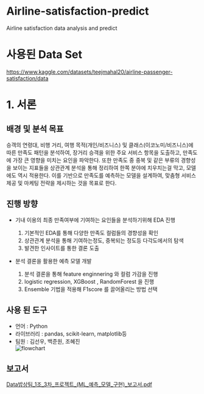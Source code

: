 # Airline-satisfaction-predict
Airline satisfaction data analysis and predict
# 사용된 Data Set
https://www.kaggle.com/datasets/teejmahal20/airline-passenger-satisfaction/data

# 1. 서론
## 배경 및 분석 목표
승객의 연령대, 비행 거리, 여행 목적(개인/비즈니스) 및 클래스(이코노미/비즈니스)에 따른 만족도 패턴을 분석하여, 장거리 승객을 위한 주요 서비스 항목을 도출하고,  만족도에 가장 큰 영향을 미치는 요인을 파악한다. 
또한 만족도 중 중복 및 같은 부류의 경향성을 보이는 지표들을 상관관계 분석을 통해 정리하여 한쪽 분야에 치우치는걸 막고, 모델에도 역시 적용한다.
이를 기반으로 만족도를 예측하는 모델을 설계하여,  맞춤형 서비스 제공 및 마케팅 전략을 제시하는 것을 목표로 한다.

## 진행 방향
- 기내 이용의 최종 만족여부에 기여하는 요인들을 분석하기위해 EDA 진행
  1. 기본적인 EDA를 통해 다양한 만족도 컬럼들의 경향성을 확인
  2. 상관관계 분석을 통해 기여하는정도, 중복되는 정도등 다각도에서의 탐색
  3. 발견한 인사이트를 통한 결론 도출

- 분석 결론을 활용한 예측 모델 개발
  1. 분석 결론을 통해  feature enginnering 와 컬럼 가감을 진행
  2. logistic regression, XGBoost , RandomForest 을 진행
  3. Ensemble 기법을 적용해 F1score 를 끌어올리는 방법 선택

## 사용 된 도구
- 언어 : Python
- 라이브러리 : pandas, scikit-learn, matplotlib등
- 팀원 : 김선우, 백준원, 조혜진  
  ![flowchart](https://github.com/sunwoo209/Airline-satisfaction-predict/blob/main/Preview.png?raw=true)
## 보고서

[Data밥상팀_1조_3차_프로젝트_(ML_예측_모델_구현)_보고서.pdf](https://github.com/user-attachments/files/17487082/Data._1._3._._.ML_._._._.pdf)

